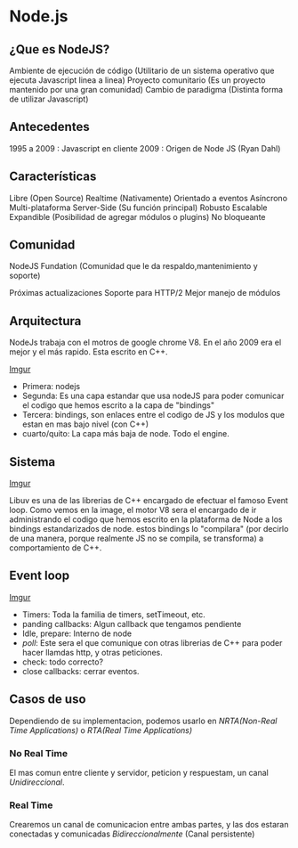 # Node.js

## ¿Que es NodeJS?

Ambiente de ejecución de código (Utilitario de un sistema operativo que ejecuta Javascript linea a linea)
Proyecto comunitario (Es un proyecto mantenido por una gran comunidad)
Cambio de paradigma (Distinta forma de utilizar Javascript)

## Antecedentes

1995 a 2009 : Javascript en cliente
2009 : Origen de Node JS (Ryan Dahl)

## Características

Libre (Open Source)
Realtime (Nativamente)
Orientado a eventos
Asíncrono
Multi-plataforma
Server-Side (Su función principal)
Robusto
Escalable
Expandible (Posibilidad de agregar módulos o plugins)
No bloqueante

## Comunidad

NodeJS Fundation (Comunidad que le da respaldo,mantenimiento y soporte)

Próximas actualizaciones
Soporte para HTTP/2
Mejor manejo de módulos

## Arquitectura

NodeJs trabaja con el motros de google chrome V8. En el año 2009 era el mejor y el más rapido. Esta escrito en C++.

[Imgur](https://i.imgur.com/dDPqkSx.png)

- Primera: nodejs
- Segunda: Es una capa estandar que usa nodeJS para poder comunicar el codigo que hemos escrito a la capa de "bindings"
- Tercera: bindings, son enlaces entre el codigo de JS y los modulos que estan en mas bajo nivel (con C++)
- cuarto/quito: La capa más baja de node. Todo el engine.

## Sistema

[Imgur](https://i.imgur.com/5wZALl9.png)

Libuv es una de las librerias de C++ encargado de efectuar el famoso Event loop.
Como vemos en la image, el motor V8 sera el encargado de ir administrando el codigo que hemos escrito en la plataforma de Node a los bindings estandarizados de node. estos bindings lo "compilara" (por decirlo de una manera, porque realmente JS no se compila, se transforma) a comportamiento de C++.

## Event loop

[Imgur](https://i.imgur.com/XcohGQk.png)

- Timers: Toda la familia de timers, setTimeout, etc.
- panding callbacks: Algun callback que tengamos pendiente
- Idle, prepare: Interno de node
- *poll*: Este sera el que comunique con otras librerias de C++ para poder hacer llamdas http, y otras peticiones.
- check: todo correcto?
- close callbacks: cerrar eventos.  

## Casos de uso

Dependiendo de su implementacion, podemos usarlo en *NRTA(Non-Real Time Applications)* o *RTA(Real Time Applications)*

### No Real Time

El mas comun entre cliente y servidor, peticion y respuestam, un canal *Unidireccional*.

### Real Time

Crearemos un canal de comunicacion entre ambas partes, y las dos estaran conectadas y comunicadas *Bidireccionalmente* (Canal persistente)
